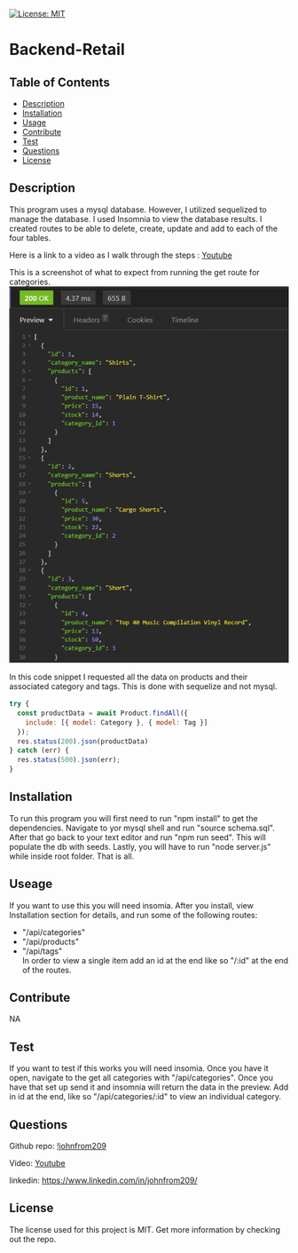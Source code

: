 
  [![License: MIT](https://img.shields.io/badge/License-MIT-yellow.svg)](https://opensource.org/licenses/MIT)
  # Backend-Retail
  ## Table of Contents
  - [Description](#description)
  - [Installation](#installation)
  - [Usage](#usage)
  - [Contribute](#contribute)
  - [Test](#test)
  - [Questions](#questions)
  - [License](#license)
  ## Description
  This program uses a mysql database. However, I utilized sequelized to manage the database. I used Insomnia to view the database results. I created routes to be able to delete, create, update and add to each of the four tables. 
  
  Here is a link to a video as I walk through the steps :
  [Youtube](https://youtu.be/VPgMYb8UEs0)

  This is a screenshot of what to expect from running the get route for categories.
  ![Screenshot](./assets/images/backendReatialExample.PNG)


  In this code snippet I requested all the data on products and their associated category and tags. This is done with sequelize and not mysql. 
  ```javascript
  try {
    const productData = await Product.findAll({
      include: [{ model: Category }, { model: Tag }]
    });
    res.status(200).json(productData)
  } catch (err) {
    res.status(500).json(err);
  }
  ```

  ## Installation
  To run this program you will first need to run "npm install" to get the dependencies. Navigate to yor mysql shell and run "source schema.sql". After that go back to your text editor and run "npm run seed". This will populate the db with seeds. Lastly, you will have to run "node server.js" while inside root folder. That is all.
  ## Useage
  If you want to use this you will need insomia. After you install, view Installation section for details, and run some of the following routes: 
  * "/api/categories"
  * "/api/products"
  * "/api/tags"  
  In order to view a single item add an id at the end like so "/:id" at the end of the routes.
  ## Contribute
  NA
  ## Test
  If you want to test if this works you will need insomia. Once you have it open, navigate to the get all categories with "/api/categories". Once you have that set up send it and insomnia will return the data in the preview. Add in id at the end, like so "/api/categories/:id" to view an individual category. 
  ## Questions
  Github repo: [!johnfrom209](https://github.com/johnfrom209?tab=repositories)

  Video: [Youtube](https://youtu.be/VPgMYb8UEs0)

  linkedin: https://www.linkedin.com/in/johnfrom209/

  ## License
  The license used for this project is MIT. Get more information by checking out the repo.
